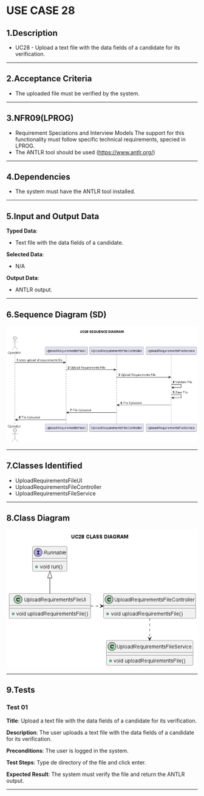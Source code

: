 # USE CASE 28 #

## 1.Description ##

- UC28 - Upload a text file with the data fields of a candidate for its verification.

---

## 2.Acceptance Criteria ##

- The uploaded file must be verified by the system.

---

## 3.NFR09(LPROG) ##

- Requirement Speciations and Interview Models The support for this functionality must follow specific technical
  requirements, specied in LPROG.
- The ANTLR tool should be used (https://www.antlr.org/)

---

## 4.Dependencies ##

- The system must have the ANTLR tool installed.

---

## 5.Input and Output Data ##

**Typed Data**:

- Text file with the data fields of a candidate.

**Selected Data**:

- N/A

**Output Data**:

- ANTLR output.

---

## 6.Sequence Diagram (SD) ##

![SD.png](diagrams%2Fpng%2FSD.png)

---

## 7.Classes Identified ##

- UploadRequirementsFileUI
- UploadRequirementsFileController
- UploadRequirementsFileService

---

## 8.Class Diagram ##

![CD.png](diagrams%2Fpng%2FCD.png)

---

## 9.Tests ##

### Test 01 ###

**Title**: Upload a text file with the data fields of a candidate for its verification.

**Description**: The user uploads a text file with the data fields of a candidate for its verification.

**Preconditions**: The user is logged in the system.

**Test Steps**: Type de directory of the file and click enter.

**Expected Result**: The system must verify the file and return the ANTLR output.

---